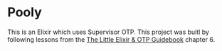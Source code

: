 # Pooly

This is an Elixir which uses Supervisor OTP. This project was buitl by following lessons from the [
The Little Elixir & OTP Guidebook](https://www.amazon.com/Little-Elixir-OTP-Guidebook/dp/1633430111) chapter 6.
